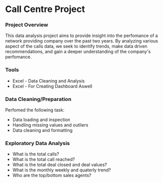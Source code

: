 # Call Centre Project

### Project Overview
This data analysis project aims to provide insight into the perfomance of a network providing company over the past two years. By analyzing various aspect of the calls data, we seek to identify trends, make data driven recommendations, and gain a deeper understanding of the company's perfomance.

### Tools

- Excel - Data Cleaning and Analysis
- Excel - For Creating Dashboard Aswell

### Data Cleaning/Preparation

Perfomed the following task:

- Data loading and inspection
- Handling missing values and outliers
- Data cleaning and formatting

### Exploratory Data Analysis

- What is the total calls?
- What is the total call reached?
- What is the total deal closed and deal values?
- What is the monthly weekly and quaterly trend?
- Who are the top/bottom sales agents?
